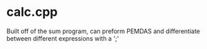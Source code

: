 # calc.cpp
Built off of the sum program, can preform PEMDAS and differentiate between different expressions with a ';'
